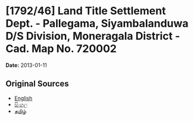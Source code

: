 # [1792/46] Land Title Settlement Dept. - Pallegama, Siyambalanduwa D/S Division, Moneragala District - Cad. Map No. 720002

**Date:** 2013-01-11

## Original Sources

- [English](https://documents.gov.lk/view/extra-gazettes/2013/1/1792-46_E.pdf)
- [සිංහල](https://documents.gov.lk/view/extra-gazettes/2013/1/1792-46_S.pdf)
- [தமிழ்](https://documents.gov.lk/view/extra-gazettes/2013/1/1792-46_T.pdf)
